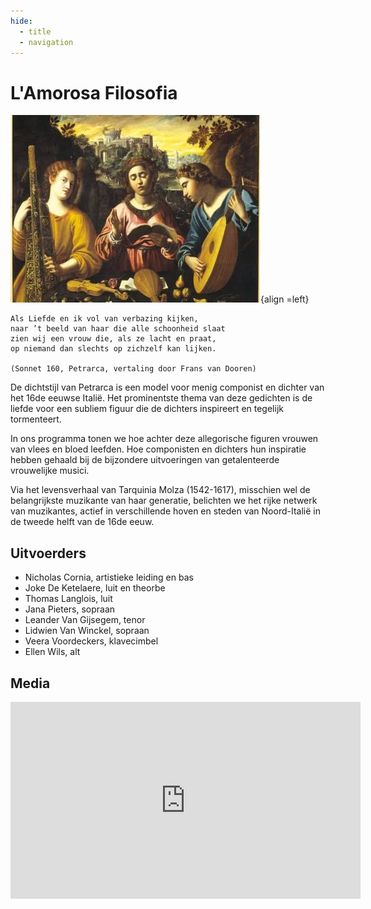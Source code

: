 ```yaml
---
hide:
  - title
  - navigation
---
```


# L'Amorosa Filosofia

![amorosa_filosofia](../../assets/images/amorosa_filosofia.webp){align =left}

```
Als Liefde en ik vol van verbazing kijken,
naar ’t beeld van haar die alle schoonheid slaat
zien wij een vrouw die, als ze lacht en praat,
op niemand dan slechts op zichzelf kan lijken.

(Sonnet 160, Petrarca, vertaling door Frans van Dooren)
```
De dichtstijl van Petrarca is een model voor menig componist en dichter van het 16de eeuwse Italië. Het prominentste thema van deze gedichten is de liefde voor een subliem figuur die de dichters inspireert en tegelijk tormenteert. 

In ons programma tonen we hoe achter deze allegorische figuren vrouwen van vlees en bloed leefden. Hoe componisten en dichters hun inspiratie hebben gehaald bij de bijzondere uitvoeringen van getalenteerde vrouwelijke musici. 

Via het levensverhaal van Tarquinia Molza (1542-1617), misschien wel de belangrijkste muzikante van haar generatie, belichten we het rijke netwerk van muzikantes, actief in verschillende hoven en steden van Noord-Italië in de tweede helft van de 16de eeuw.

## Uitvoerders

- Nicholas Cornia, artistieke leiding en bas
- Joke De Ketelaere, luit en theorbe
- Thomas Langlois, luit
- Jana Pieters, sopraan
- Leander Van Gijsegem, tenor 
- Lidwien Van Winckel, sopraan
- Veera Voordeckers, klavecimbel 
- Ellen Wils, alt

## Media

<iframe width="560" height="315" src="https://www.youtube.com/embed/videoseries?si=Gu8oMrYMCDHDL3gx&amp;list=PLDTXvtcLnrvEYhzwLsRFRNZDTug0VbK97" title="YouTube video player" frameborder="0" allow="accelerometer; autoplay; clipboard-write; encrypted-media; gyroscope; picture-in-picture; web-share" referrerpolicy="strict-origin-when-cross-origin" allowfullscreen></iframe>

